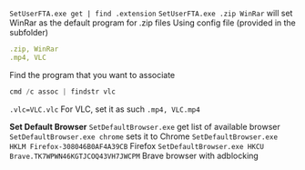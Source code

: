 `SetUserFTA.exe get | find .extension`
`SetUserFTA.exe .zip WinRar` will set WinRar as the default program for .zip files
Using config file (provided in the subfolder)
```yml
.zip, WinRar
.mp4, VLC
```

Find the program that you want to associate
```powershell
cmd /c assoc | findstr vlc
```
`.vlc=VLC.vlc`
For VLC, set it as such `.mp4, VLC.mp4`

**Set Default Browser**
`SetDefaultBrowser.exe` get list of available browser
`SetDefaultBrowser.exe chrome` sets it to Chrome
`SetDefaultBrowser.exe HKLM Firefox-308046B0AF4A39CB` Firefox
`SetDefaultBrowser.exe HKCU Brave.TK7WPWN46KGTJCOQ43VH7JWCPM` Brave browser with adblocking
